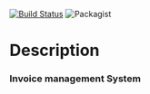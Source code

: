 [![Build Status](https://travis-ci.org/tuzzy08/InvoiceMgmt.svg?branch=master)](https://travis-ci.org/tuzzy08/InvoiceMgmt)
![Packagist](https://img.shields.io/packagist/l/doctrine/orm.svg)


# Description
### Invoice management System
